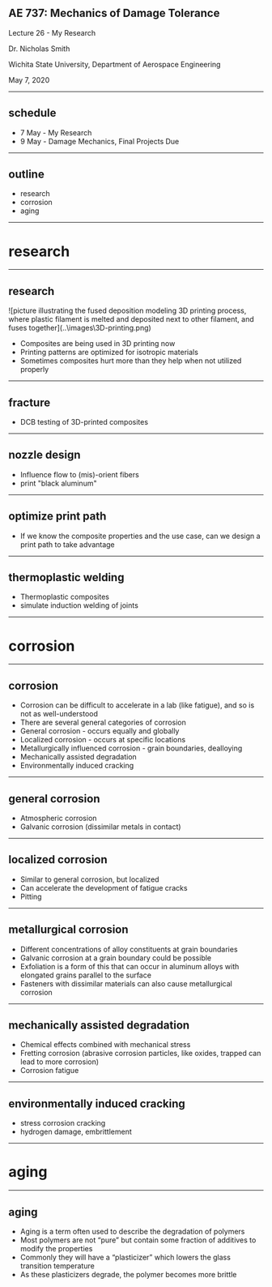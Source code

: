 ##  AE 737: Mechanics of Damage Tolerance
Lecture 26 - My Research

Dr. Nicholas Smith

Wichita State University, Department of Aerospace Engineering

May 7, 2020

----
##  schedule

- 7 May - My Research
- 9 May - Damage Mechanics, Final Projects Due

----
## outline

<!-- vim-markdown-toc GFM -->

* research
* corrosion
* aging

<!-- vim-markdown-toc -->

---
# research

----

## research

  <div class='left'>
![picture illustrating the fused deposition modeling 3D printing process, where plastic filament is melted and deposited next to other filament, and fuses together](..\images\3D-printing.png)
  </div>

  <div class='right'>
  <ul>
  <li> Composites are being used in 3D printing now </li>
  <li> Printing patterns are optimized for isotropic materials </li>
  <li> Sometimes composites hurt more than they help when not utilized properly </li>
  </div>

----
## fracture

- DCB testing of 3D-printed composites

----
## nozzle design

- Influence flow to (mis)-orient fibers
- print "black aluminum"

----
## optimize print path

- If we know the composite properties and the use case, can we design a print path to take advantage

----
## thermoplastic welding

- Thermoplastic composites
- simulate induction welding of joints

---
# corrosion

----
## corrosion

-   Corrosion can be difficult to accelerate in a lab (like fatigue), and so is not as well-understood
-   There are several general categories of corrosion
-   General corrosion - occurs equally and globally
-   Localized corrosion - occurs at specific locations
-   Metallurgically influenced corrosion - grain boundaries, dealloying
-   Mechanically assisted degradation
-   Environmentally induced cracking

----
## general corrosion

-   Atmospheric corrosion
-   Galvanic corrosion (dissimilar metals in contact)

----
## localized corrosion

-   Similar to general corrosion, but localized
-   Can accelerate the development of fatigue cracks
-   Pitting

----
## metallurgical corrosion

-   Different concentrations of alloy constituents at grain boundaries
-   Galvanic corrosion at a grain boundary could be possible
-   Exfoliation is a form of this that can occur in aluminum alloys with elongated grains parallel to the surface
-   Fasteners with dissimilar materials can also cause metallurgical corrosion

----
## mechanically assisted degradation

-   Chemical effects combined with mechanical stress
-   Fretting corrosion (abrasive corrosion particles, like oxides, trapped can lead to more corrosion)
-   Corrosion fatigue

----
## environmentally induced cracking

-   stress corrosion cracking
-   hydrogen damage, embrittlement

---
# aging

----
## aging

-   Aging is a term often used to describe the degradation of polymers
-   Most polymers are not “pure” but contain some fraction of additives to modify the properties
-   Commonly they will have a “plasticizer” which lowers the glass transition temperature
-   As these plasticizers degrade, the polymer becomes more brittle


